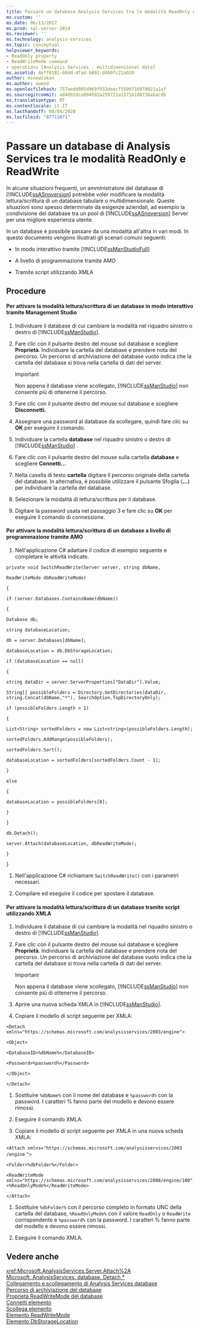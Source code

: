 ```yaml
---
title: Passare un database Analysis Services tra le modalità ReadOnly e ReadWrite | Microsoft Docs
ms.custom: ''
ms.date: 06/13/2017
ms.prod: sql-server-2014
ms.reviewer: ''
ms.technology: analysis-services
ms.topic: conceptual
helpviewer_keywords:
- ReadOnly property
- ReadWriteMode command
- operations [Analysis Services - multidimensional data]
ms.assetid: 4eff8181-08dd-4fad-b091-d400fc21a020
author: minewiskan
ms.author: owend
ms.openlocfilehash: 757aedd985d969f932deacf5599716078021a1af
ms.sourcegitcommit: ad4d92dce894592a259721a1571b1d8736abacdb
ms.translationtype: MT
ms.contentlocale: it-IT
ms.lasthandoff: 08/04/2020
ms.locfileid: "87711071"
---
```

# <a name="switch-an-analysis-services-database-between-readonly-and-readwrite-modes"></a>Passare un database di Analysis Services tra le modalità ReadOnly e ReadWrite
  In alcune situazioni frequenti, un amministratore del database di [!INCLUDE[ssASnoversion](../../includes/ssasnoversion-md.md)] potrebbe voler modificare la modalità lettura/scrittura di un database tabulare o multidimensionale. Queste situazioni sono spesso determinate da esigenze aziendali, ad esempio la condivisione del database tra un pool di [!INCLUDE[ssASnoversion](../../includes/ssasnoversion-md.md)] Server per una migliore esperienza utente.  
  
 In un database è possibile passare da una modalità all'altra in vari modi. In questo documento vengono illustrati gli scenari comuni seguenti:  
  
-   In modo interattivo tramite [!INCLUDE[ssManStudioFull](../../includes/ssmanstudiofull-md.md)]  
  
-   A livello di programmazione tramite AMO  
  
-   Tramite script utilizzando XMLA  
  
## <a name="procedures"></a>Procedure  
  
#### <a name="to-switch-the-readwrite-mode-of-a-database-interactively-using-management-studio"></a>Per attivare la modalità lettura/scrittura di un database in modo interattivo tramite Management Studio  
  
1.  Individuare il database di cui cambiare la modalità nel riquadro sinistro o destro di [!INCLUDE[ssManStudio](../../includes/ssmanstudio-md.md)].  
  
2.  Fare clic con il pulsante destro del mouse sul database e scegliere **Proprietà**. Individuare la cartella del database e prendere nota del percorso. Un percorso di archiviazione del database vuoto indica che la cartella del database si trova nella cartella di dati del server.  
  
    > [!IMPORTANT]  
    >  Non appena il database viene scollegato, [!INCLUDE[ssManStudio](../../includes/ssmanstudio-md.md)] non consente più di ottenerne il percorso.  
  
3.  Fare clic con il pulsante destro del mouse sul database e scegliere **Disconnetti.**  
  
4.  Assegnare una password al database da scollegare, quindi fare clic su **OK** per eseguire il comando.  
  
5.  Individuare la cartella **database** nel riquadro sinistro o destro di [!INCLUDE[ssManStudio](../../includes/ssmanstudio-md.md)] .  
  
6.  Fare clic con il pulsante destro del mouse sulla cartella **database** e scegliere **Connetti...**  
  
7.  Nella casella di testo **cartella** digitare il percorso originale della cartella del database. In alternativa, è possibile utilizzare il pulsante Sfoglia (**...**) per individuare la cartella del database.  
  
8.  Selezionare la modalità di lettura/scrittura per il database.  
  
9. Digitare la password usata nel passaggio 3 e fare clic su **OK** per eseguire il comando di connessione.  
  
#### <a name="to-switch-the-readwrite-mode-to-a-database-programmatically-using-amo"></a>Per attivare la modalità lettura/scrittura di un database a livello di programmazione tramite AMO  
  
1.  Nell'applicazione C# adattare il codice di esempio seguente e completare le attività indicate.  
  
 `private void SwitchReadWrite(Server server, string dbName,`  
  
 `ReadWriteMode dbReadWriteMode)`  
  
 `{`  
  
 `if (server.Databases.ContainsName(dbName))`  
  
 `{`  
  
 `Database db;`  
  
 `string databaseLocation;`  
  
 `db = server.Databases[dbName];`  
  
 `databaseLocation = db.DbStorageLocation;`  
  
 `if (databaseLocation == null)`  
  
 `{`  
  
 `string dataDir = server.ServerProperties["DataDir"].Value;`  
  
 `String[] possibleFolders = Directory.GetDirectories(dataDir, string.Concat(dbName,"*"), SearchOption.TopDirectoryOnly);`  
  
 `if (possibleFolders.Length > 1)`  
  
 `{`  
  
 `List<String> sortedFolders = new List<string>(possibleFolders.Length);`  
  
 `sortedFolders.AddRange(possibleFolders);`  
  
 `sortedFolders.Sort();`  
  
 `databaseLocation = sortedFolders[sortedFolders.Count - 1];`  
  
 `}`  
  
 `else`  
  
 `{`  
  
 `databaseLocation = possibleFolders[0];`  
  
 `}`  
  
 `}`  
  
 `db.Detach();`  
  
 `server.Attach(databaseLocation, dbReadWriteMode);`  
  
 `}`  
  
 `}`  
  
1.  Nell'applicazione C# richiamare `SwitchReadWrite()` con i parametri necessari.  
  
2.  Compilare ed eseguire il codice per spostare il database.  
  
#### <a name="to-switch-the-readwrite-mode-to-a-database-by-script-using-xmla"></a>Per attivare la modalità lettura/scrittura di un database tramite script utilizzando XMLA  
  
1.  Individuare il database di cui cambiare la modalità nel riquadro sinistro o destro di [!INCLUDE[ssManStudio](../../includes/ssmanstudio-md.md)].  
  
2.  Fare clic con il pulsante destro del mouse sul database e scegliere **Proprietà**. Individuare la cartella del database e prendere nota del percorso. Un percorso di archiviazione del database vuoto indica che la cartella del database si trova nella cartella di dati del server.  
  
    > [!IMPORTANT]  
    >  Non appena il database viene scollegato, [!INCLUDE[ssManStudio](../../includes/ssmanstudio-md.md)] non consente più di ottenerne il percorso.  
  
3.  Aprire una nuova scheda XMLA in [!INCLUDE[ssManStudio](../../includes/ssmanstudio-md.md)].  
  
4.  Copiare il modello di script seguente per XMLA:  
  
 `<Detach xmlns="https://schemas.microsoft.com/analysisservices/2003/engine">`  
  
 `<Object>`  
  
 `<DatabaseID>%dbName%</DatabaseID>`  
  
 `<Password>%password%</Password>`  
  
 `</Object>`  
  
 `</Detach>`  
  
1.  Sostituire `%dbName%` con il nome del database e `%password%` con la password. I caratteri % fanno parte del modello e devono essere rimossi.  
  
2.  Eseguire il comando XMLA.  
  
3.  Copiare il modello di script seguente per XMLA in una nuova scheda XMLA:  
  
 `<Attach xmlns="https://schemas.microsoft.com/analysisservices/2003` `/engine` `">`  
  
 `<Folder>%dbFolder%</Folder>`  
  
 `<ReadWriteMode xmlns="https://schemas.microsoft.com/analysisservices/2008/engine/100">%ReadOnlyMode%</ReadWriteMode>`  
  
 `</Attach>`  
  
1.  Sostituire `%dbFolder%` con il percorso completo in formato UNC della cartella del database, `%ReadOnlyMode%` con il valore `ReadOnly` o `ReadWrite` corrispondente e `%password%` con la password. I caratteri % fanno parte del modello e devono essere rimossi.  
  
2.  Eseguire il comando XMLA.  
  
## <a name="see-also"></a>Vedere anche  
 <xref:Microsoft.AnalysisServices.Server.Attach%2A>   
 [Microsoft. AnalysisServices. database. Detach *](/dotnet/api/microsoft.analysisservices.core.database.detach)   
 [Collegamento e scollegamento di Analysis Services database](attach-and-detach-analysis-services-databases.md)   
 [Percorso di archiviazione del database](database-storage-location.md)   
 [Proprietà ReadWriteMode del database](database-readwritemodes.md)   
 [Connetti elemento](https://docs.microsoft.com/bi-reference/xmla/xml-elements-commands/attach-element)   
 [Scollega elemento](https://docs.microsoft.com/bi-reference/xmla/xml-elements-commands/detach-element)   
 [Elemento ReadWriteMode](https://docs.microsoft.com/bi-reference/xmla/xml-elements-properties/readwritemode-element)   
 [Elemento DbStorageLocation](https://docs.microsoft.com/bi-reference/xmla/xml-elements-properties/dbstoragelocation-element)  
  
  
